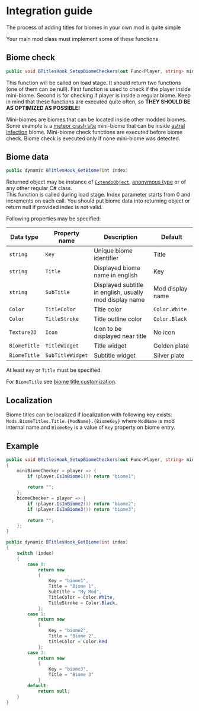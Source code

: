 ﻿# Integration guide
The process of adding titles for biomes in your own mod is quite simple

Your main mod class must implement some of these functions
## Biome check
```csharp
public void BTitlesHook_SetupBiomeCheckers(out Func<Player, string> miniBiomeChecker, out Func<Player, string> biomeChecker)
```

This function will be called on load stage. It should return two functions (one of them can be null). First function is used to check if the player inside mini-biome. Second is for checking if player is inside a regular biome. Keep in mind that these functions are executed quite often, so **THEY SHOULD BE AS OPTIMIZED AS POSSIBLE!**

Mini-biomes are biomes that can be located inside other modded biomes. Some example is a [meteor crash site](https://terraria.fandom.com/wiki/Meteorite_(biome)) mini-biome that can be inside [astral infection](https://calamitymod.wiki.gg/wiki/Astral_Infection) biome. Mini-biome check functions are executed before biome check. Biome check is executed only if none mini-biome was detected.

## Biome data
```csharp
public dynamic BTitlesHook_GetBiome(int index)
```
Returned object may be instance of [`ExtendoObject`](https://learn.microsoft.com/en-us/dotnet/api/system.dynamic.expandoobject?view=net-6.0), [anonymous type](https://learn.microsoft.com/en-us/dotnet/csharp/fundamentals/types/anonymous-types) or of any other regular C# class.
<br>This function is called during load stage. Index parameter starts from 0  and increments on each call. You should put biome data into returning object or return null if provided index is not valid.

Following properties may be specified:

| Data type    | Property name    | Description                                             | Default          |
|--------------|------------------|---------------------------------------------------------|------------------|
| `string`     | `Key`            | Unique biome identifier                                 | Title            |
| `string`     | `Title`          | Displayed biome name in english                         | Key              |
| `string`     | `SubTitle`       | Displayed subtitle in english, usually mod display name | Mod display name |
| `Color`      | `TitleColor`     | Title color                                             | `Color.White`    |
| `Color`      | `TitleStroke`    | Title outline color                                     | `Color.Black`    |
| `Texture2D`  | `Icon`           | Icon to be displayed near title                         | No icon          |
| `BiomeTitle` | `TitleWidget`    | Title widget                                            | Golden plate     |
| `BiomeTitle` | `SubTitleWidget` | Subtitle widget                                         | Silver plate     |

At least `Key` or `Title` must be specified.

For `BiomeTitle` see [biome title customization](BiomeTitleCustomization.md).

## Localization
Biome titles can be localized if localization with following key exists: `Mods.BiomeTitles.Title.{ModName}.{BiomeKey}` where `ModName` is mod internal name and `BiomeKey` is a value of `Key` property on biome entry.

## Example
```csharp
public void BTitlesHook_SetupBiomeCheckers(out Func<Player, string> miniBiomeChecker, out Func<Player, string> biomeChecker)
{
    miniBiomeChecker = player => {
        if (player.IsInBiome1()) return "biome1";
        
        return "";
    };
    biomeChecker = player => {
        if (player.IsInBiome2()) return "biome2";
        if (player.IsInBiome3()) return "biome3";
        
        return "";
    };
}

public dynamic BTitlesHook_GetBiome(int index)
{
    switch (index)
    {
        case 0:
            return new
            {
                Key = "biome1",
                Title = "Biome 1",
                SubTitle = "My Mod",
                TitleColor = Color.White,
                TitleStroke = Color.Black,
            };
        case 1:
            return new
            {
                Key = "biome2",
                Title = "Biome 2",
                titleColor = Color.Red
            };
        case 3:
            return new
            {
                Key = "biome3",
                Title = "Biome 3"
            }
        default:
            return null;
    }
}
```